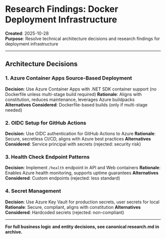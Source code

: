# Research Findings: Docker Deployment Infrastructure

**Created**: 2025-10-28  
**Purpose**: Resolve technical architecture decisions and research findings for deployment infrastructure

---

## Architecture Decisions

### 1. Azure Container Apps Source-Based Deployment
**Decision**: Use Azure Container Apps with .NET SDK container support (no Dockerfile unless multi-stage build required)
**Rationale**: Aligns with constitution, reduces maintenance, leverages Azure buildpacks
**Alternatives Considered**: Dockerfile-based builds (only if multi-stage needed)

### 2. OIDC Setup for GitHub Actions
**Decision**: Use OIDC authentication for GitHub Actions to Azure
**Rationale**: Secure, secretless CI/CD, aligns with Azure best practices
**Alternatives Considered**: Service principal with secrets (rejected: security risk)

### 3. Health Check Endpoint Patterns
**Decision**: Implement `/health` endpoint in API and Web containers
**Rationale**: Enables Azure health monitoring, supports uptime guarantees
**Alternatives Considered**: Custom endpoints (rejected: less standard)

### 4. Secret Management
**Decision**: Use Azure Key Vault for production secrets, user secrets for local
**Rationale**: Secure, compliant, aligns with constitution
**Alternatives Considered**: Hardcoded secrets (rejected: non-compliant)

---

**For full business logic and entity decisions, see canonical research.md in archive.**
